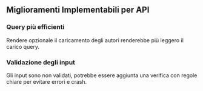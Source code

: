 ## Miglioramenti Implementabili per API 

### Query più efficienti

Rendere opzionale il caricamento degli autori renderebbe più leggero il carico query.

### Validazione degli input

Gli input sono non validati, potrebbe essere aggiunta una verifica con regole chiare per evitare errori e crash.
